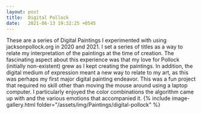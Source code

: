 ```yaml
---
layout: post
title:  Digital Pollock
date:   2021-06-13 19:32:25 +0545
---
```

These are a series of Digital Paintings I experimented with using jacksonpollock.org in 2020 and 2021. 
I set a series of titles as a way to relate my interpretation of the paintings at the time of creation.
The fascinating aspect about this experience was that my love for Pollock (initially non-existent) grew as I kept creating the paintings.
In addition, the digital medium of expression meant a new way to relate to my art, as this was perhaps my first major digital painting endeavor.
This was a fun project that required no skill other than moving the mouse around using a laptop computer. 
I particularly enjoyed the color combinations the algorithm came up with and the various emotions that accompanied it.
{% include image-gallery.html folder="/assets/img/Paintings/digital-pollock" %}
